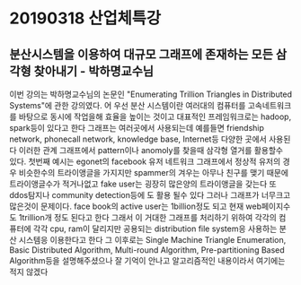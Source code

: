 # 20190318 산업체특강
## 분산시스템을 이용하여 대규모 그래프에 존재하는 모든 삼각형 찾아내기 - 박하명교수님

이번 강의는 박하명교수님의 논문인 "Enumerating Trillion Triangles in Distributed Systems"에 관한 강의였다.
어 우선 분산 시스템이란 여러대의 컴퓨터를 고속네트워크를 바탕으로 동시에 작업을해 효율을 높이는 것이고 대표적인 프레임워크로는 hadoop, spark등이 있다고 한다
그래프는 여러곳에서 사용되는데 예를들면 friendship network, phonecall network, knowledge base, Internet등 다양한 곳에서 사용된다
이러한 관계 그래프에서 pattern이나 anomoly를 찾을때 삼각형 열거를 활용할수 있다.
첫번째 예시는 egonet의 facebook 유저 네트워크 그래프에서 정상적 유저의 경우 비슷한수의 트라이앵글을 가지지만 spammer의 겨우는 아무나 친구를 맺기 때문에 트라이앵글수가 적거나없고 fake user는 굉장히 많은양의 트라이앵글을 갖는다
또 ddos탐지나 community detection등에 도 활용 될수 있다
그러나 그래프가 너무크고 많은것이 문제이다. face book의 active user는 1billion정도 되고 현재 web페이지수도 1trillion개 정도 된다고 한다
그래서 이 거대한 그래프를 처리하기 위하여 각각의 컴퓨터에 각각 cpu, ram이 달리지만 공용되는 distribution file system응 사용하는 분산 시스템응 이용한다고 한다
그 이후로는 Single Machine Triangle Enumeration, Basic Distributed Algorithm, Multi-round Algorithm, Pre-partitioning Based Algorithm등을 설명해주셨으나 잘 기억이 안나고 알고리즘적인 내용이라서
여기에는 적지 않겠다



